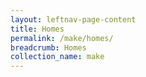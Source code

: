 ```yaml
---
layout: leftnav-page-content
title: Homes
permalink: /make/homes/
breadcrumb: Homes
collection_name: make
---
```

